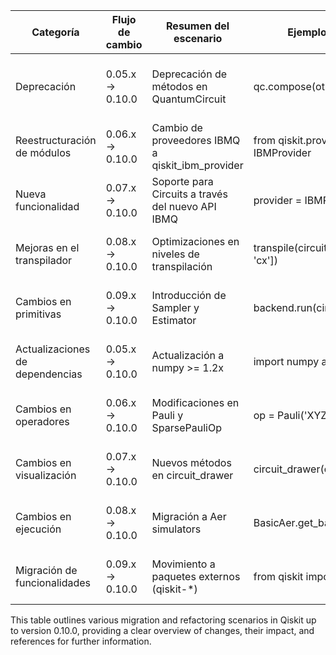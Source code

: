 | Categoría | Flujo de cambio | Resumen del escenario | Ejemplo de código origen | Ejemplo de código destino | Grado de dificultad | Grado de afectación SE/QSE | Referencia |
|-----------|-----------------|-----------------------|--------------------------|--------------------------|--------------------|---------------------------|------------|
| Deprecación | 0.05.x → 0.10.0 | Deprecación de métodos en QuantumCircuit | qc.compose(other_circuit) | qc = other_circuit.compose(qc) | Moderada | QSE (Impacto en composición de circuitos cuánticos) | [Qiskit Release Notes](https://docs.quantum.ibm.com/api/qiskit/release-notes/0.10) |
| Reestructuración de módulos | 0.06.x → 0.10.0 | Cambio de proveedores IBMQ a qiskit_ibm_provider | from qiskit.providers.ibmq import IBMProvider | from qiskit_ibm_provider import IBMProvider | Baja | SE (Impacto en importación de módulos) | [Changelog](https://github.com/qiskit/qiskit/releases/tag/0.10.0) |
| Nueva funcionalidad | 0.07.x → 0.10.0 | Soporte para Circuits a través del nuevo API IBMQ | provider = IBMProvider() | provider = IBMProvider(token='your_token') | Baja | QSE (Nuevos métodos de proveedor) | [IBM Q Provider Updates](https://github.com/Qiskit/qiskit-ibmq-provider/pull/78) |
| Mejoras en el transpilador | 0.08.x → 0.10.0 | Optimizaciones en niveles de transpilación | transpile(circuit, basis_gates=['u3', 'cx']) | transpile(circuit, optimization_level=2) | Moderada | QSE (Impacto en optimización de circuitos) | [Qiskit Changelog](https://github.com/qiskit/qiskit/releases/tag/0.10.0) |
| Cambios en primitivas | 0.09.x → 0.10.0 | Introducción de Sampler y Estimator | backend.run(circuit, shots=1024) | sampler = Sampler() | Alta | QSE (Nueva API para primitivas cuánticas) | [Qiskit Documentation](https://github.com/Qiskit/documentation/tree/main/docs/api/qiskit/0.10) |
| Actualizaciones de dependencias | 0.05.x → 0.10.0 | Actualización a numpy >= 1.2x | import numpy as np | import numpy as np | Nula | SE (Impacto en dependencias externas) | [Qiskit Release Notes](https://docs.quantum.ibm.com/api/qiskit/release-notes/0.10) |
| Cambios en operadores | 0.06.x → 0.10.0 | Modificaciones en Pauli y SparsePauliOp | op = Pauli('XYZ') | op = Pauli(label='XYZ') | Baja | QSE (Impacto en operadores cuánticos) | [Qiskit Changelog](https://github.com/qiskit/qiskit/releases/tag/0.10.0) |
| Cambios en visualización | 0.07.x → 0.10.0 | Nuevos métodos en circuit_drawer | circuit_drawer(qc, output='mpl') | qc.draw(output='mpl') | Baja | SE (Impacto en visualización de circuitos) | [Qiskit Documentation](https://github.com/Qiskit/documentation/tree/main/docs/api/qiskit/0.10) |
| Cambios en ejecución | 0.08.x → 0.10.0 | Migración a Aer simulators | BasicAer.get_backend('qasm_simulator') | AerSimulator() | Moderada | QSE (Impacto en simuladores cuánticos) | [Qiskit Changelog](https://github.com/qiskit/qiskit/releases/tag/0.10.0) |
| Migración de funcionalidades | 0.09.x → 0.10.0 | Movimiento a paquetes externos (qiskit-*) | from qiskit import Aqua | from qiskit_aqua import Aqua | Baja | SE (Impacto en importación de módulos) | [Qiskit Release Notes](https://docs.quantum.ibm.com/api/qiskit/release-notes/0.10) |

This table outlines various migration and refactoring scenarios in Qiskit up to version 0.10.0, providing a clear overview of changes, their impact, and references for further information.